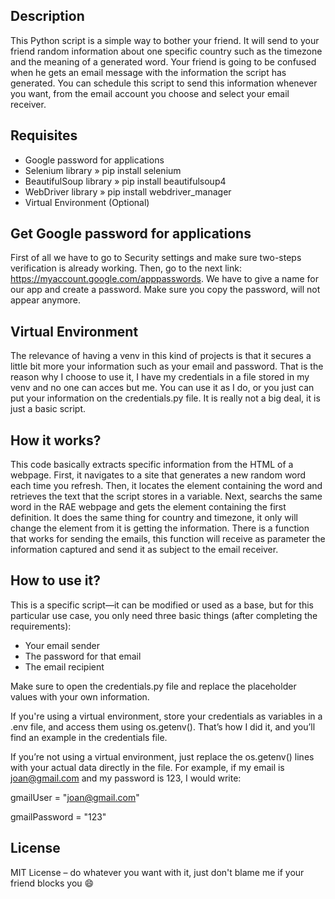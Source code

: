 ## Description
This Python script is a simple way to bother your friend. It will send to your friend random information about one specific country such as the timezone and the meaning of a generated word.
Your friend is going to be confused when he gets an email message with the information the script has generated.
You can schedule this script to send this information whenever you want, from the email account you choose and select your email receiver.

## Requisites
- Google password for applications
- Selenium library
» pip install selenium
- BeautifulSoup library
» pip install beautifulsoup4
- WebDriver library
» pip install webdriver_manager
- Virtual Environment (Optional)

## Get Google password for applications
First of all we have to go to Security settings and make sure two-steps verification is already working. Then, go to the next link: https://myaccount.google.com/apppasswords.
We have to give a name for our app and create a password. Make sure you copy the password, will not appear anymore.

## Virtual Environment
The relevance of having a venv in this kind of projects is that it secures a little bit more your information such as your email and password. That is the reason why I choose to use it, I have my credentials in a file
stored in my venv and no one can acces but me. You can use it as I do, or you just can put your information on the credentials.py file. It is really not a big deal, it is just a basic script.

## How it works?
This code basically extracts specific information from the HTML of a webpage. First, it navigates to a site that generates a new random word each time you refresh. 
Then, it locates the element containing the word and retrieves the text that the script stores in a variable.
Next, searchs the same word in the RAE webpage and gets the element containing the first definition.
It does the same thing for country and timezone, it only will change the element from it is getting the information.
There is a function that works for sending the emails, this function will receive as parameter the information captured and send it as subject to the email receiver.

## How to use it?
This is a specific script—it can be modified or used as a base, but for this particular use case, you only need three basic things (after completing the requirements):
- Your email sender
- The password for that email
- The email recipient

Make sure to open the credentials.py file and replace the placeholder values with your own information.

If you're using a virtual environment, store your credentials as variables in a .env file, and access them using os.getenv(<variable>). That’s how I did it, and you’ll find an example in the credentials file.

If you’re not using a virtual environment, just replace the os.getenv(<variable>) lines with your actual data directly in the file.
For example, if my email is joan@gmail.com and my password is 123, I would write:

gmailUser = "joan@gmail.com"

gmailPassword = "123"

## License

MIT License – do whatever you want with it, just don't blame me if your friend blocks you 😄

